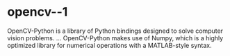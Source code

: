 # opencv--1
OpenCV-Python is a library of Python bindings designed to solve computer vision problems. ... OpenCV-Python makes use of Numpy, which is a highly optimized library for numerical operations with a MATLAB-style syntax.
